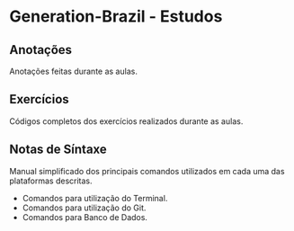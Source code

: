 # Generation-Brazil - Estudos

## Anotações
Anotações feitas durante as aulas.

## Exercícios
Códigos completos dos exercícios realizados durante as aulas.

## Notas de Síntaxe
Manual simplificado dos principais comandos utilizados em cada uma das plataformas descritas.

- Comandos para utilização do Terminal.
- Comandos para utilização do Git.
- Comandos para Banco de Dados.
